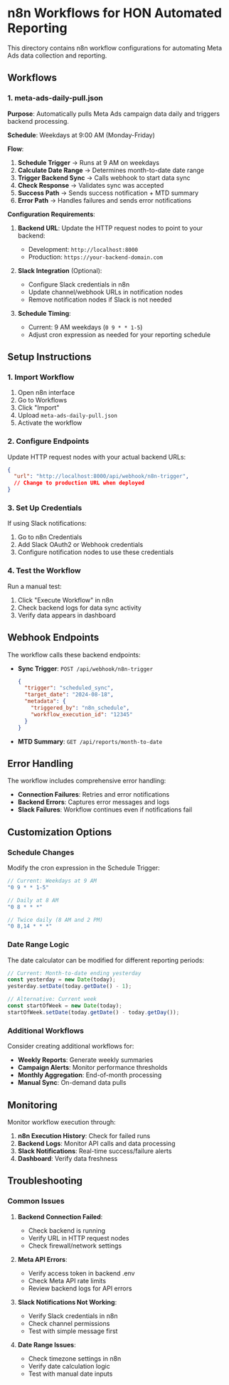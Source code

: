 # n8n Workflows for HON Automated Reporting

This directory contains n8n workflow configurations for automating Meta Ads data collection and reporting.

## Workflows

### 1. meta-ads-daily-pull.json

**Purpose**: Automatically pulls Meta Ads campaign data daily and triggers backend processing.

**Schedule**: Weekdays at 9:00 AM (Monday-Friday)

**Flow**:
1. **Schedule Trigger** → Runs at 9 AM on weekdays
2. **Calculate Date Range** → Determines month-to-date date range
3. **Trigger Backend Sync** → Calls webhook to start data sync
4. **Check Response** → Validates sync was accepted
5. **Success Path** → Sends success notification + MTD summary
6. **Error Path** → Handles failures and sends error notifications

**Configuration Requirements**:

1. **Backend URL**: Update the HTTP request nodes to point to your backend:
   - Development: `http://localhost:8000`
   - Production: `https://your-backend-domain.com`

2. **Slack Integration** (Optional):
   - Configure Slack credentials in n8n
   - Update channel/webhook URLs in notification nodes
   - Remove notification nodes if Slack is not needed

3. **Schedule Timing**:
   - Current: 9 AM weekdays (`0 9 * * 1-5`)
   - Adjust cron expression as needed for your reporting schedule

## Setup Instructions

### 1. Import Workflow

1. Open n8n interface
2. Go to Workflows
3. Click "Import" 
4. Upload `meta-ads-daily-pull.json`
5. Activate the workflow

### 2. Configure Endpoints

Update HTTP request nodes with your actual backend URLs:

```json
{
  "url": "http://localhost:8000/api/webhook/n8n-trigger",
  // Change to production URL when deployed
}
```

### 3. Set Up Credentials

If using Slack notifications:
1. Go to n8n Credentials
2. Add Slack OAuth2 or Webhook credentials
3. Configure notification nodes to use these credentials

### 4. Test the Workflow

Run a manual test:
1. Click "Execute Workflow" in n8n
2. Check backend logs for data sync activity
3. Verify data appears in dashboard

## Webhook Endpoints

The workflow calls these backend endpoints:

- **Sync Trigger**: `POST /api/webhook/n8n-trigger`
  ```json
  {
    "trigger": "scheduled_sync",
    "target_date": "2024-08-18",
    "metadata": {
      "triggered_by": "n8n_schedule",
      "workflow_execution_id": "12345"
    }
  }
  ```

- **MTD Summary**: `GET /api/reports/month-to-date`

## Error Handling

The workflow includes comprehensive error handling:

- **Connection Failures**: Retries and error notifications
- **Backend Errors**: Captures error messages and logs
- **Slack Failures**: Workflow continues even if notifications fail

## Customization Options

### Schedule Changes

Modify the cron expression in the Schedule Trigger:

```javascript
// Current: Weekdays at 9 AM
"0 9 * * 1-5"

// Daily at 8 AM
"0 8 * * *"

// Twice daily (8 AM and 2 PM)
"0 8,14 * * *"
```

### Date Range Logic

The date calculator can be modified for different reporting periods:

```javascript
// Current: Month-to-date ending yesterday
const yesterday = new Date(today);
yesterday.setDate(today.getDate() - 1);

// Alternative: Current week
const startOfWeek = new Date(today);
startOfWeek.setDate(today.getDate() - today.getDay());
```

### Additional Workflows

Consider creating additional workflows for:

- **Weekly Reports**: Generate weekly summaries
- **Campaign Alerts**: Monitor performance thresholds
- **Monthly Aggregation**: End-of-month processing
- **Manual Sync**: On-demand data pulls

## Monitoring

Monitor workflow execution through:

1. **n8n Execution History**: Check for failed runs
2. **Backend Logs**: Monitor API calls and data processing
3. **Slack Notifications**: Real-time success/failure alerts
4. **Dashboard**: Verify data freshness

## Troubleshooting

### Common Issues

1. **Backend Connection Failed**:
   - Check backend is running
   - Verify URL in HTTP request nodes
   - Check firewall/network settings

2. **Meta API Errors**:
   - Verify access token in backend .env
   - Check Meta API rate limits
   - Review backend logs for API errors

3. **Slack Notifications Not Working**:
   - Verify Slack credentials in n8n
   - Check channel permissions
   - Test with simple message first

4. **Date Range Issues**:
   - Check timezone settings in n8n
   - Verify date calculation logic
   - Test with manual date inputs